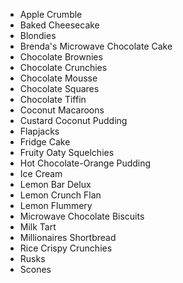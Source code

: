 * Apple Crumble
* Baked Cheesecake
* Blondies
* Brenda's Microwave Chocolate Cake
* Chocolate Brownies
* Chocolate Crunchies
* Chocolate Mousse
* Chocolate Squares
* Chocolate Tiffin
* Coconut Macaroons
* Custard Coconut Pudding
* Flapjacks
* Fridge Cake
* Fruity Oaty Squelchies
* Hot Chocolate-Orange Pudding
* Ice Cream
* Lemon Bar Delux
* Lemon Crunch Flan
* Lemon Flummery
* Microwave Chocolate Biscuits
* Milk Tart
* Millionaires Shortbread
* Rice Crispy Crunchies
* Rusks
* Scones
